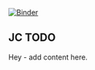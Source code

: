 [![Binder](https://mybinder.org/badge_logo.svg)](https://mybinder.org/v2/gh/jrconnolly3/Final-Project/main)

## JC TODO

Hey - add content here.

